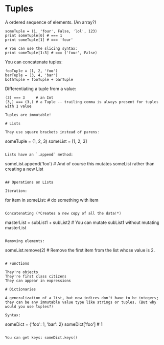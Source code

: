 # Tuples

A ordered sequence of elements. (An array?)

```
someTuple = (1, 'four', False, 'lol', 123)
print someTuple[0] # === 1
print someTuple[1] # === 'four'

# You can use the slicing syntax:
print someTuple[1:3] # === ('four', False)
```

You can concatenate tuples:

```
fooTuple = (1, 2, 'foo')
barTuple = (3, 4, 'bar')
bothTuple = fooTuple + barTuple
```

Differentiating a tuple from a value:

```
(3) === 3     # an Int
(3,) === (3,) # a Tuple -- trailing comma is always present for tuples with 1 value

Tuples are immutable!

# Lists

They use square brackets instead of parens:

```
someTuple = (1, 2, 3)
someList  = [1, 2, 3]
```

Lists have an `.append` method:

```
someList.append('foo') # And of course this mutates someList rather than creating a new List
```

## Operations on Lists

Iteration:

```
for item in someList:
	# do something with item
```

Concatenating (*Creates a new copy of all the data!*)

```
masterList = subList1 + subList2 # You can mutate subList1 without mutating masterList
```

Removing elements:

```
someList.remove(2) # Remove the first item from the list whose value is 2.
```

# Functions

They're objects
They're first class citizens
They can appear in expressions

# Dictionaries

A generalization of a list, but now indices don't have to be integers; they can be any immutable value type like strings or tuples. (But why would you use tuples?)

Syntax:

```
someDict = {'foo': 1, 'bar': 2}
someDict['foo'] # 1
```

You can get keys: someDict.keys()